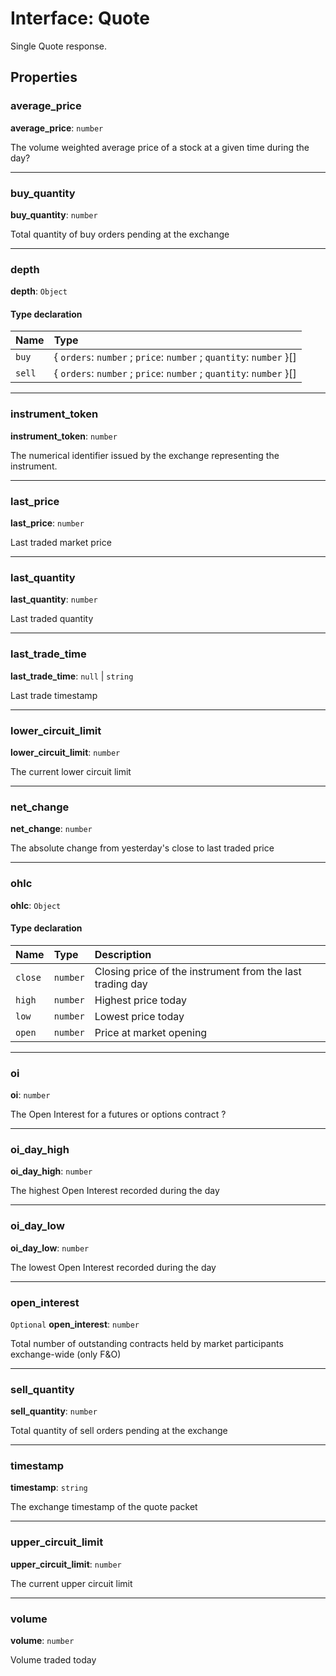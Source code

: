 # Interface: Quote

Single Quote response.

## Properties

### average\_price

 **average\_price**: `number`

The volume weighted average price of a stock at a given time during the day?

___

### buy\_quantity

 **buy\_quantity**: `number`

Total quantity of buy orders pending at the exchange

___

### depth

 **depth**: `Object`

#### Type declaration

| Name | Type |
| :------ | :------ |
| `buy` | { `orders`: `number` ; `price`: `number` ; `quantity`: `number`  }[] |
| `sell` | { `orders`: `number` ; `price`: `number` ; `quantity`: `number`  }[] |

___

### instrument\_token

 **instrument\_token**: `number`

The numerical identifier issued by the exchange representing the instrument.

___

### last\_price

 **last\_price**: `number`

Last traded market price

___

### last\_quantity

 **last\_quantity**: `number`

Last traded quantity

___

### last\_trade\_time

 **last\_trade\_time**: ``null`` \| `string`

Last trade timestamp

___

### lower\_circuit\_limit

 **lower\_circuit\_limit**: `number`

The current lower circuit limit

___

### net\_change

 **net\_change**: `number`

The absolute change from yesterday's close to last traded price

___

### ohlc

 **ohlc**: `Object`

#### Type declaration

| Name | Type | Description |
| :------ | :------ | :------ |
| `close` | `number` | Closing price of the instrument from the last trading day |
| `high` | `number` | Highest price today |
| `low` | `number` | Lowest price today |
| `open` | `number` | Price at market opening |

___

### oi

 **oi**: `number`

The Open Interest for a futures or options contract ?

___

### oi\_day\_high

 **oi\_day\_high**: `number`

The highest Open Interest recorded during the day

___

### oi\_day\_low

 **oi\_day\_low**: `number`

The lowest Open Interest recorded during the day

___

### open\_interest

 `Optional` **open\_interest**: `number`

Total number of outstanding contracts held by market participants exchange-wide (only F&O)

___

### sell\_quantity

 **sell\_quantity**: `number`

Total quantity of sell orders pending at the exchange

___

### timestamp

 **timestamp**: `string`

The exchange timestamp of the quote packet

___

### upper\_circuit\_limit

 **upper\_circuit\_limit**: `number`

The current upper circuit limit

___

### volume

 **volume**: `number`

Volume traded today
